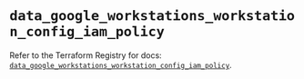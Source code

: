 # `data_google_workstations_workstation_config_iam_policy`

Refer to the Terraform Registry for docs: [`data_google_workstations_workstation_config_iam_policy`](https://registry.terraform.io/providers/hashicorp/google-beta/5.27.0/docs/data-sources/google_workstations_workstation_config_iam_policy).
